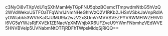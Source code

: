 c3NyOi8vTXpVdU1qSXhMamMyTGpFNU5qbzBOemc1TmpwdmNtbG5hVzQ2WVdWekxUSTFOaTFqWm1JNmNHeGhhVzQ2V1RKb2JHSnVSbkJaVnpRdlAyOWlabk53WVhKaGJUMU9la2wzV2xSUmVrMVVSVEZPYVRWMFlWZE9lV0l6VG5aYWJsRjFXVEk1ZENaeVpXMWhjbXR6UFZveU9YWmFNbmhzVEdWVE5HNVBVelp5UVNabmNtOTFjRDFhTWpsMldqSjRiQQ==
